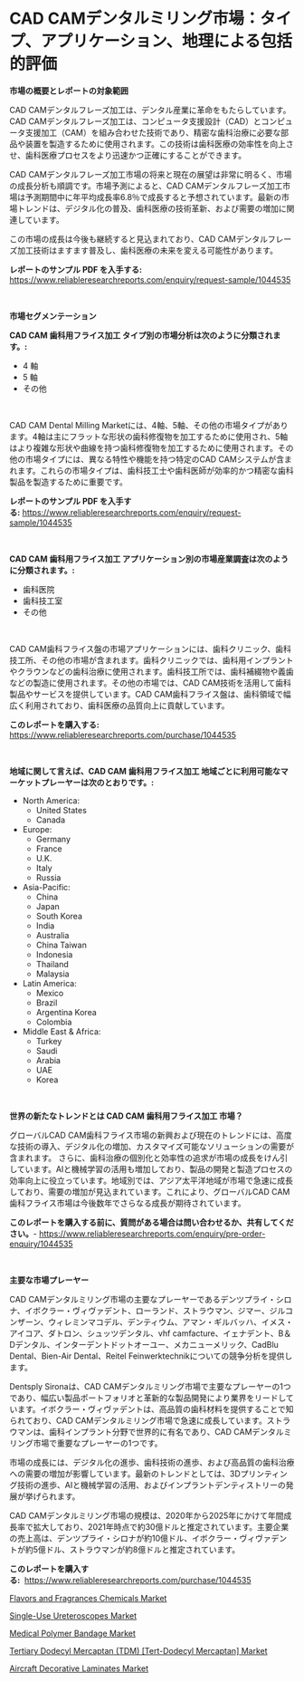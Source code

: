 <p><h1>CAD CAMデンタルミリング市場：タイプ、アプリケーション、地理による包括的評価</h1></p><p><strong>市場の概要とレポートの対象範囲</strong></p>
<p><p>CAD CAMデンタルフレーズ加工は、デンタル産業に革命をもたらしています。CAD CAMデンタルフレーズ加工は、コンピュータ支援設計（CAD）とコンピュータ支援加工（CAM）を組み合わせた技術であり、精密な歯科治療に必要な部品や装置を製造するために使用されます。この技術は歯科医療の効率性を向上させ、歯科医療プロセスをより迅速かつ正確にすることができます。</p><p>CAD CAMデンタルフレーズ加工市場の将来と現在の展望は非常に明るく、市場の成長分析も順調です。市場予測によると、CAD CAMデンタルフレーズ加工市場は予測期間中に年平均成長率6.8％で成長すると予想されています。最新の市場トレンドは、デジタル化の普及、歯科医療の技術革新、および需要の増加に関連しています。</p><p>この市場の成長は今後も継続すると見込まれており、CAD CAMデンタルフレーズ加工技術はますます普及し、歯科医療の未来を変える可能性があります。</p></p>
<p><strong>レポートのサンプル PDF を入手する:</strong> <a href="https://www.reliableresearchreports.com/enquiry/request-sample/1044535">https://www.reliableresearchreports.com/enquiry/request-sample/1044535</a></p>
<p>&nbsp;</p>
<p><strong>市場セグメンテーション</strong></p>
<p><strong>CAD CAM 歯科用フライス加工 タイプ別の市場分析は次のように分類されます。:</strong></p>
<p><ul><li>4 軸</li><li>5 軸</li><li>その他</li></ul></p>
<p>&nbsp;</p>
<p><p>CAD CAM Dental Milling Marketには、4軸、5軸、その他の市場タイプがあります。4軸は主にフラットな形状の歯科修復物を加工するために使用され、5軸はより複雑な形状や曲線を持つ歯科修復物を加工するために使用されます。その他の市場タイプには、異なる特性や機能を持つ特定のCAD CAMシステムが含まれます。これらの市場タイプは、歯科技工士や歯科医師が効率的かつ精密な歯科製品を製造するために重要です。</p></p>
<p><strong>レポートのサンプル PDF を入手する:</strong>&nbsp;<a href="https://www.reliableresearchreports.com/enquiry/request-sample/1044535">https://www.reliableresearchreports.com/enquiry/request-sample/1044535</a></p>
<p>&nbsp;</p>
<p><strong> CAD CAM 歯科用フライス加工 アプリケーション別の市場産業調査は次のように分類されます。:</strong></p>
<p><ul><li>歯科医院</li><li>歯科技工室</li><li>その他</li></ul></p>
<p>&nbsp;</p>
<p><p>CAD CAM歯科フライス盤の市場アプリケーションには、歯科クリニック、歯科技工所、その他の市場が含まれます。歯科クリニックでは、歯科用インプラントやクラウンなどの歯科治療に使用されます。歯科技工所では、歯科補綴物や義歯などの製造に使用されます。その他の市場では、CAD CAM技術を活用して歯科製品やサービスを提供しています。CAD CAM歯科フライス盤は、歯科領域で幅広く利用されており、歯科医療の品質向上に貢献しています。</p></p>
<p><strong>このレポートを購入する:</strong>&nbsp; <a href="https://www.reliableresearchreports.com/purchase/1044535">https://www.reliableresearchreports.com/purchase/1044535</a></p>
<p>&nbsp;</p>
<p><strong>地域に関して言えば、CAD CAM 歯科用フライス加工 地域ごとに利用可能なマーケットプレーヤーは次のとおりです。:</strong></p>
<p><ul>
    <li>
        North America:
        <ul>
            <li>United States</li>
            <li>Canada</li>
        </ul>
    </li>
    <li>
        Europe:
        <ul>
            <li>Germany</li>
            <li>France</li>
            <li>U.K.</li>
            <li>Italy</li>
            <li>Russia</li>
        </ul>
    </li>
    <li>
        Asia-Pacific:
        <ul>
            <li>China</li>
            <li>Japan</li>
            <li>South Korea</li>
            <li>India</li>
            <li>Australia</li>
            <li>China Taiwan</li>
            <li>Indonesia</li>
            <li>Thailand</li>
            <li>Malaysia</li>
        </ul>
    </li>
    <li>
        Latin America:
        <ul>
            <li>Mexico</li>
            <li>Brazil</li>
            <li>Argentina Korea</li>
            <li>Colombia</li>
        </ul>
    </li>
    <li>
        Middle East & Africa:
        <ul>
            <li>Turkey</li>
            <li>Saudi</li>
            <li>Arabia</li>
            <li>UAE</li>
            <li>Korea</li>
        </ul>
    </li>
    </ul></p>
<p>&nbsp;</p>
<p><strong>世界の新たなトレンドとは CAD CAM 歯科用フライス加工 市場？</strong></p>
<p><p>グローバルCAD CAM歯科フライス市場の新興および現在のトレンドには、高度な技術の導入、デジタル化の増加、カスタマイズ可能なソリューションの需要が含まれます。 さらに、歯科治療の個別化と効率性の追求が市場の成長をけん引しています。AIと機械学習の活用も増加しており、製品の開発と製造プロセスの効率向上に役立っています。地域別では、アジア太平洋地域が市場で急速に成長しており、需要の増加が見込まれています。これにより、グローバルCAD CAM歯科フライス市場は今後数年でさらなる成長が期待されています。</p></p>
<p><strong>このレポートを購入する前に、質問がある場合は問い合わせるか、共有してください。</strong>- <a href="https://www.reliableresearchreports.com/enquiry/pre-order-enquiry/1044535">https://www.reliableresearchreports.com/enquiry/pre-order-enquiry/1044535</a></p>
<p>&nbsp;</p>
<p><strong>主要な市場プレーヤー</strong></p>
<p><p>CAD CAMデンタルミリング市場の主要なプレーヤーであるデンツプライ・シロナ、イボクラー・ヴィヴァデント、ローランド、ストラウマン、ジマー、ジルコンザーン、ウィレミンマコデル、デンティウム、アマン・ギルバッハ、イメス・アイコア、ダトロン、シュッツデンタル、vhf camfacture、イェナデント、B＆Dデンタル、インターデントドットオーユー、メカニューメリック、CadBlu Dental、Bien-Air Dental、Reitel Feinwerktechnikについての競争分析を提供します。</p><p>Dentsply Sironaは、CAD CAMデンタルミリング市場で主要なプレーヤーの1つであり、幅広い製品ポートフォリオと革新的な製品開発により業界をリードしています。イボクラー・ヴィヴァデントは、高品質の歯科材料を提供することで知られており、CAD CAMデンタルミリング市場で急速に成長しています。ストラウマンは、歯科インプラント分野で世界的に有名であり、CAD CAMデンタルミリング市場で重要なプレーヤーの1つです。</p><p>市場の成長には、デジタル化の進歩、歯科技術の進歩、および高品質の歯科治療への需要の増加が影響しています。最新のトレンドとしては、3Dプリンティング技術の進歩、AIと機械学習の活用、およびインプラントデンティストリーの発展が挙げられます。</p><p>CAD CAMデンタルミリング市場の規模は、2020年から2025年にかけて年間成長率で拡大しており、2021年時点で約30億ドルと推定されています。主要企業の売上高は、デンツプライ・シロナが約10億ドル、イボクラー・ヴィヴァデントが約5億ドル、ストラウマンが約8億ドルと推定されています。</p></p>
<p><strong>このレポートを購入する:</strong>&nbsp;&nbsp;<a href="https://www.reliableresearchreports.com/purchase/1044535">https://www.reliableresearchreports.com/purchase/1044535</a></p>
<p><p><a href="https://eight-handstand-8fb.notion.site/Flavors-and-Fragrances-Chemicals-Market-Dynamics-2024-2031-Also-about-Its-Market-Trends-Projection-eb34a598160c49159f676fa6232e327d">Flavors and Fragrances Chemicals Market</a></p><p><a href="https://view.publitas.com/reportprime-1/single-use-ureteroscopes-market-size-share-trends-analysis-report-by-application-regional-outlook-competitive-strategies-and-segment-forecasts-2023-2030/">Single-Use Ureteroscopes Market</a></p><p><a href="https://issuu.com/reportprime-2/docs/medical-polymer-bandage-market-size-2030.pptx">Medical Polymer Bandage Market</a></p><p><a href="https://issuu.com/reportprime-2/docs/tertiary-dodecyl-mercaptan-tdm-tert-dodecyl-mercap">Tertiary Dodecyl Mercaptan (TDM) [Tert-Dodecyl Mercaptan] Market</a></p><p><a href="https://github.com/CliffMedina6/Market-Research-Report-List-3/blob/main/aircraft-decorative-laminates-market.md">Aircraft Decorative Laminates Market</a></p></p>